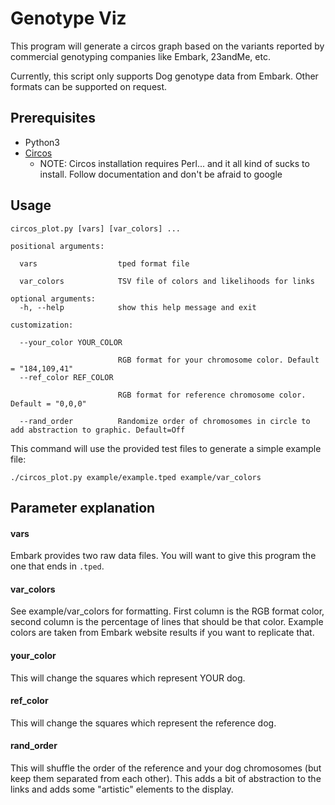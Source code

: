 # Genotype Viz

This program will generate a circos graph based on the variants reported by commercial genotyping companies like Embark, 23andMe, etc.

Currently, this script only supports Dog genotype data from Embark. Other formats can be supported on request.


## Prerequisites

- Python3
- [Circos](http://circos.ca/software/installation/)
	- NOTE: Circos installation requires Perl... and it all kind of sucks to install. Follow documentation and don't be afraid to google


## Usage
```
circos_plot.py [vars] [var_colors] ...

positional arguments:

  vars                  tped format file

  var_colors            TSV file of colors and likelihoods for links

optional arguments:
  -h, --help            show this help message and exit

customization:

  --your_color YOUR_COLOR

                        RGB format for your chromosome color. Default = "184,109,41"
  --ref_color REF_COLOR

                        RGB format for reference chromosome color. Default = "0,0,0"

  --rand_order          Randomize order of chromosomes in circle to add abstraction to graphic. Default=Off
```

This command will use the provided test files to generate a simple example file:

```
./circos_plot.py example/example.tped example/var_colors
```

## Parameter explanation

#### vars

Embark provides two raw data files. You will want to give this program the one that ends in `.tped`.

#### var_colors

See example/var_colors for formatting. First column is the RGB format color, second column is the percentage of lines that should be that color. Example colors are taken from Embark website results if you want to replicate that.

#### your_color

This will change the squares which represent YOUR dog.

#### ref_color

This will change the squares which represent the reference dog.

#### rand_order

This will shuffle the order of the reference and your dog chromosomes (but keep them separated from each other). This adds a bit of abstraction to the links and adds some "artistic" elements to the display.

